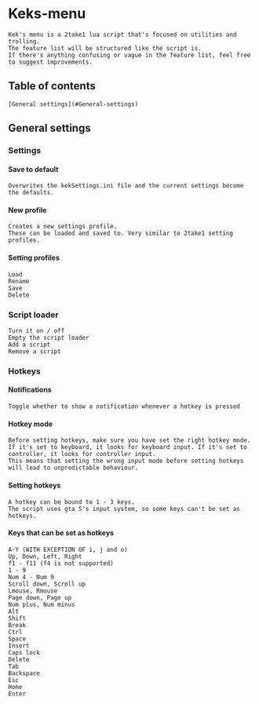 # Keks-menu
	Kek's menu is a 2take1 lua script that's focused on utilities and trolling.
	The feature list will be structured like the script is.
	If there's anything confusing or vague in the feature list, feel free to suggest improvements.

## Table of contents
	[General settings](#General-settings)

## General settings

### Settings

#### Save to default
	Overwrites the kekSettings.ini file and the current settings become the defaults.

#### New profile
	Creates a new settings profile.
	These can be loaded and saved to. Very similar to 2take1 setting profiles.

#### Setting profiles
	Load
	Rename
	Save
	Delete

### Script loader
	Turn it on / off
	Empty the script loader
	Add a script
	Remove a script

### Hotkeys

#### Notifications
	Toggle whether to show a notification whenever a hotkey is pressed

#### Hotkey mode
	Before setting hotkeys, make sure you have set the right hotkey mode.
	If it's set to keyboard, it looks for keyboard input. If it's set to controller, it looks for controller input.
	This means that setting the wrong input mode before setting hotkeys will lead to unpredictable behaviour.

#### Setting hotkeys
	A hotkey can be bound to 1 - 3 keys.
	The script uses gta 5's input system, so some keys can't be set as hotkeys.

#### Keys that can be set as hotkeys
	A-Y (WITH EXCEPTION OF i, j and o)
	Up, Down, Left, Right
	f1 - f11 (f4 is not supported)
	1 - 9
	Num 4 - Num 9
	Scroll down, Scroll up
	Lmouse, Rmouse
	Page down, Page up
	Num plus, Num minus
	Alt
	Shift
	Break
	Ctrl
	Space
	Insert
	Caps lock
	Delete
	Tab
	Backspace
	Esc
	Home
	Enter
